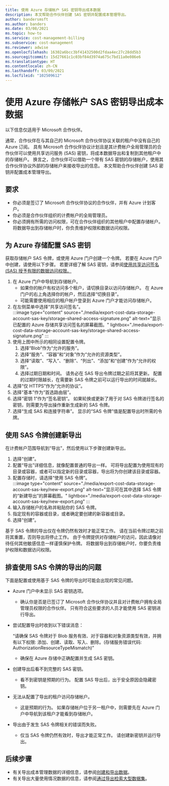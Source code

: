 ```yaml
---
title: 使用 Azure 存储帐户 SAS 密钥导出成本数据
description: 本文帮助合作伙伴创建 SAS 密钥并配置成本管理导出。
author: bandersmsft
ms.author: banders
ms.date: 03/08/2021
ms.topic: how-to
ms.service: cost-management-billing
ms.subservice: cost-management
ms.reviewer: adwise
ms.openlocfilehash: 16302a6bcc3bf41432500d2fdaa4ec27c28dd5b3
ms.sourcegitcommit: 15d27661c1c03bf84d3974a675c7bd11a0e086e6
ms.translationtype: HT
ms.contentlocale: zh-CN
ms.lasthandoff: 03/09/2021
ms.locfileid: "102509612"
---
```

# <a name="export-cost-data-with-an-azure-storage-account-sas-key"></a>使用 Azure 存储帐户 SAS 密钥导出成本数据

以下信息仅适用于 Microsoft 合作伙伴。

通常，合作伙伴在与其自己的 Microsoft 合作伙伴协议关联的租户中没有自己的 Azure 订阅。 具有 Microsoft 合作伙伴协议计划且是其计费帐户全局管理员的合作伙伴可以使用共享访问服务 (SAS) 密钥，将成本数据导出和复制到其他租户中的存储帐户。 换言之，合作伙伴可以借助一个带有 SAS 密钥的存储帐户，使用其合作伙伴协议外部的存储帐户来接收导出的信息。 本文帮助合作伙伴创建 SAS 密钥并配置成本管理导出。

## <a name="requirements"></a>要求

- 你必须是签订了 Microsoft 合作伙伴协议的合作伙伴，并有 Azure 计划客户。
- 你必须是合作伙伴组织的计费帐户的全局管理员。
- 你必须拥有所需的访问权限，可在合作伙伴组织的其他租户中配置存储帐户。 将数据导出到存储帐户时，你负责维护权限和数据访问权限。

## <a name="configure-azure-storage-with-a-sas-key"></a>为 Azure 存储配置 SAS 密钥

获取存储帐户 SAS 令牌，或使用 Azure 门户创建一个令牌。 若要在 Azure 门户中创建，请使用以下步骤。 若要详细了解 SAS 密钥，请参阅[使用共享访问签名 (SAS) 授予有限的数据访问权限。](../../storage/common/storage-sas-overview.md)

1. 在 Azure 门户中导航到存储帐户。
    - 如果你的帐户有权访问多个租户，请切换目录以访问存储帐户。 在 Azure 门户的右上角选择你的帐户，然后选择“切换目录”。
    - 可能需要使用相应的租户帐户登录到 Azure 门户才能访问存储帐户。
1. 在左侧菜单中选择“共享访问签名”。  
    :::image type="content" source="./media/export-cost-data-storage-account-sas-key/storage-shared-access-signature.png" alt-text="显示已配置的 Azure 存储共享访问签名的屏幕截图。" lightbox="./media/export-cost-data-storage-account-sas-key/storage-shared-access-signature.png" :::
1. 使用上图中所示的相同设置配置令牌。
    1. 选择“Blob”作为“允许的服务”。
    1. 选择“服务”、“容器”和“对象”作为“允许的资源类型”。  
    1. 选择“读取”、“写入”、“删除”、“列出”、“添加”和“创建”作为“允许的权限”。     
    1. 选择过期日期和时间。 请务必在 SAS 导出令牌过期之前将其更新。 配置的过期时限越长，在需要新 SAS 令牌之前可以运行导出的时间就越长。
1. 选择“仅 HTTPS”作为“允许的协议”。
1. 选择“基本”作为“首选路由层”。
1. 选择“密钥 1”作为“签名密钥”。 如果轮换或更新了用于对 SAS 令牌进行签名的密钥，则需要为导出操作重新生成新的 SAS 令牌。
1. 选择“生成 SAS 和连接字符串”。
    显示的“SAS 令牌”值是配置导出时所需的令牌。

## <a name="create-a-new-export-with-a-sas-token"></a>使用 SAS 令牌创建新导出

在计费帐户范围导航到“导出”，然后使用以下步骤创建新导出。

1. 选择“创建”。
1. 配置“导出”详细信息，就像配置普通的导出一样。 可将导出配置为使用现有的目录或容器，或者可以指定新的目录或容器，导出将为你创建该目录或容器。
1. 配置存储时，请选择“使用 SAS 令牌”。  
    :::image type="content" source="./media/export-cost-data-storage-account-sas-key/new-export.png" alt-text="显示可在其中选择 SAS 令牌的“新建导出”的屏幕截图。" lightbox="./media/export-cost-data-storage-account-sas-key/new-export.png" :::
1. 输入存储帐户的名称并粘贴你的 SAS 令牌。
1. 指定现有的容器或目录，或者确定要创建的新容器或目录。
1. 选择“创建”。

基于 SAS 令牌的导出仅在令牌仍然有效时才能正常工作。 请在当前令牌过期之前将其重置，否则导出将停止工作。 由于令牌提供对存储帐户的访问，因此请像对待任何其他敏感信息一样谨慎保护令牌。 将数据导出到存储帐户时，你要负责维护权限和数据访问权限。

## <a name="troubleshoot-exports-using-sas-tokens"></a>排查使用 SAS 令牌的导出的问题

下面是配置或使用基于 SAS 令牌的导出时可能会出现的常见问题。

- Azure 门户中未显示 SAS 密钥选项。
  - 确认你是否是已签订了 Microsoft 合作伙伴协议并且对计费帐户拥有全局管理员权限的合作伙伴。 只有符合这些要求的人员才能使用 SAS 密钥进行导出。

- 尝试配置导出时收到以下错误消息：

    “请确保 SAS 令牌对于 Blob 服务有效、对于容器和对象资源类型有效，并拥有以下权限: 添加、创建、读取、写入、删除。(存储服务错误代码: AuthorizationResourceTypeMismatch)”

    - 确保在 Azure 存储中正确配置并生成 SAS 密钥。

- 创建导出后看不到完整的 SAS 密钥。
  - 看不到密钥是预期的行为。 配置 SAS 导出后，出于安全原因会隐藏密钥。

- 无法从配置了导出的租户访问存储帐户。
  - 这是预期的行为。 如果存储帐户位于另一租户中，则需要先在 Azure 门户中导航到该租户才能看到存储帐户。

- 导出由于发生 SAS 令牌相关的错误而失败。
  - 仅当 SAS 令牌仍然有效时，导出才能正常工作。 请创建新密钥并运行导出。

## <a name="next-steps"></a>后续步骤

- 有关导出成本管理数据的详细信息，请参阅[创建和导出数据](tutorial-export-acm-data.md)。
- 有关导出大量使用情况数据的信息，请参阅[通过导出检索大型数据集](ingest-azure-usage-at-scale.md)。
